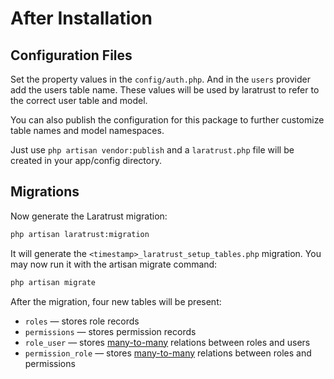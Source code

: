 # After Installation

## Configuration Files
Set the property values in the `config/auth.php`. And in the `users` provider add the users table name.
These values will be used by laratrust to refer to the correct user table and model.

You can also publish the configuration for this package to further customize table names and model namespaces.

Just use `php artisan vendor:publish` and a `laratrust.php` file will be created in your app/config directory.

## Migrations

Now generate the Laratrust migration:

```bash
php artisan laratrust:migration
```

It will generate the `<timestamp>_laratrust_setup_tables.php` migration.
You may now run it with the artisan migrate command:

```bash
php artisan migrate
```

After the migration, four new tables will be present:
- `roles` &mdash; stores role records
- `permissions` &mdash; stores permission records
- `role_user` &mdash; stores [many-to-many](http://laravel.com/docs/4.2/eloquent#many-to-many) relations between roles and users
- `permission_role` &mdash; stores [many-to-many](http://laravel.com/docs/4.2/eloquent#many-to-many) relations between roles and permissions